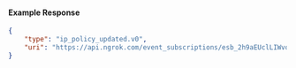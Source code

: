 <!-- Code generated for API Clients. DO NOT EDIT. -->

#### Example Response

```json
{
	"type": "ip_policy_updated.v0",
	"uri": "https://api.ngrok.com/event_subscriptions/esb_2h9aEUclLIWvolx3fcnyi28Evfy/sources/ip_policy_updated.v0"
}
```
